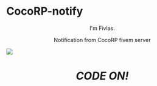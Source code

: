# CocoRP-notify

<p align='center'>
I'm Fivlas.
</p>
<p align='center'>
Notification from CocoRP fivem server
</p>
<img src="https://cdn.discordapp.com/attachments/1021844425569222778/1078290547917201409/image.png">
<h1 align='center'><i>CODE ON!</i></h1>
